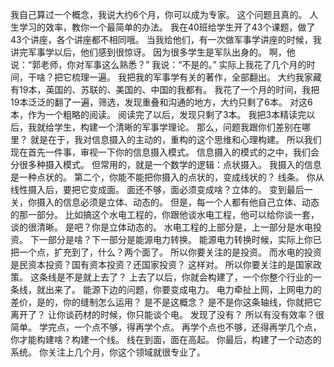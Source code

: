 我自己算过一个概念，我说大约6个月，你可以成为专家。
这个问题且真的。
人生学习的效率，教你一个最简单的办法。
我在40班给学生开了43个课题，做了43个讲座，各个讲座都不相同哦。
当我给他们，有一次做军事学讲座的时候，我讲完军事学以后，他们感到很惊讶。
因为很多学生是军队出身的。
啊，他说：“郭老师，你对军事这么熟悉？”
我说：“不是的。”
实际上我花了几个月的时间，干啥？把它梳理一遍。
我把我的军事学有关的著作，全部翻出。
大约我家藏有19本，英国的、苏联的、美国的、中国的我都有。
我花了一个月的时间，我把19本泛泛的翻了一遍，筛选，发现重叠和沟通的地方，大约只剩了6本。
对这6本，作为一个粗略的阅读。
阅读完了以后，发现只剩了3本。
我把3本精读完以后，我就给学生，构建一个清晰的军事学理论。
那么，问题我跟你们差别在哪里？
就是在于，我对信息摄入的主动的，重构的这个思维和心理构建。
所以我们现在首先一件事，审视一下你的信息摄入模式。
信息摄入的模式的之中，我们会分很多种摄入模式。
但常用的，就是一个数学的逻辑：点状摄入。
我摄入的信息是一种点状的。
第二个，你能不能把你摄入的点状的，变成线状的？
线条。
你从线性摄入后，要把它变成面。
面还不够，面必须变成啥？立体的。
变到最后一关，你摄入的信息必须是立体、动态的。
但是，每一个人都有他自己立体、动态的那一部分。
比如搞这个水电工程的，你跟他谈水电工程，他可以给你谈一套，谈的很清晰。
是吧？你是立体动态的。
水电工程的上部分是，上一部分是水电投资。
下一部分是啥？下一部分是能源电力转换。
能源电力转换时候，实际上你已把一个点，扩充到了，什么？两个面了。
所以你要关注的是投资。
而水电的投资是民资本投资？国有资本投资？还国家投资？
这样对。
所以你要关注的是国家政策。
这条线是不是就上去了？
上去了以后，你就会构建了，一个你整个行业的一条线，就出来了。
能源下边的问题，你要变成电力。
电力牵扯上网，上网电力的差价，是的，你的缝制怎么运用？
是不是这概念？
是不是你这条轴线，你就把它离开了？
让你谈药材的时候，你只能谈个电。
发现了没有？
所以有没有效率？很简单。
学完点，一个点不够，得再学个点。
再学个点也不够，还得再学几个点，你才能构建啥？构建一个线。
线在到面，面在高起。
你最后，构建了一个动态的系统。
你关注上几个月，你这个领域就很专业了。